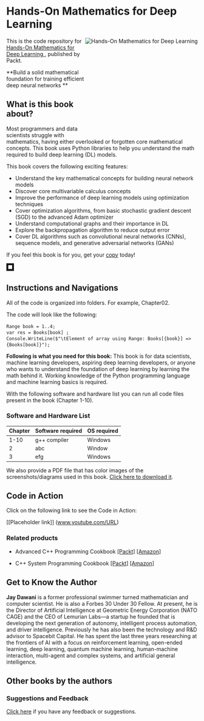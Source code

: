 # Hands-On Mathematics for Deep Learning 

<a href="https://www.packtpub.com/programming/hands-on-mathematics-for-deep-learning?utm_source=github&utm_medium=repository&utm_campaign=9781838647292"><img src="https://www.packtpub.com/media/catalog/product/cache/4cdce5a811acc0d2926d7f857dceb83b/9/7/9781838647292-original_75.jpeg" alt="Hands-On Mathematics for Deep Learning " height="256px" align="right"></a>

This is the code repository for [Hands-On Mathematics for Deep Learning ](https://www.packtpub.com/programming/hands-on-mathematics-for-deep-learning?utm_source=github&utm_medium=repository&utm_campaign=9781838647292), published by Packt.

**Build a solid mathematical foundation for training efficient deep neural networks	**

## What is this book about?
Most programmers and data scientists struggle with mathematics, having either overlooked or forgotten core mathematical concepts. This book uses Python libraries to help you understand the math required to build deep learning (DL) models.


This book covers the following exciting features:
* Understand the key mathematical concepts for building neural network models 
* Discover core multivariable calculus concepts 
* Improve the performance of deep learning models using optimization techniques 
* Cover optimization algorithms, from basic stochastic gradient descent (SGD) to the advanced Adam optimizer 
* Understand computational graphs and their importance in DL 
* Explore the backpropagation algorithm to reduce output error 
* Cover DL algorithms such as convolutional neural networks (CNNs), sequence models, and generative adversarial networks (GANs)

If you feel this book is for you, get your [copy](https://www.amazon.com/dp/1838647295) today!

<a href="https://www.packtpub.com/?utm_source=github&utm_medium=banner&utm_campaign=GitHubBanner"><img src="https://raw.githubusercontent.com/PacktPublishing/GitHub/master/GitHub.png" 
alt="https://www.packtpub.com/" border="5" /></a>

## Instructions and Navigations
All of the code is organized into folders. For example, Chapter02.

The code will look like the following:
```
Range book = 1..4;
var res = Books[book] ;
Console.WriteLine($"\tElement of array using Range: Books[{book}] => {Books[book]}");
```

**Following is what you need for this book:**
This book is for data scientists, machine learning developers, aspiring deep learning developers, or anyone who wants to understand the foundation of deep learning by learning the math behind it. Working knowledge of the Python programming language and machine learning basics is required.

With the following software and hardware list you can run all code files present in the book (Chapter 1-10).
### Software and Hardware List
| Chapter | Software required | OS required |
| -------- | ------------------------------------ | ----------------------------------- |
| 1-10 | g++ compiler | Windows |
| 2 | abc | Window |
| 3 | efg | Windows |

We also provide a PDF file that has color images of the screenshots/diagrams used in this book. [Click here to download it](https://static.packt-cdn.com/downloads/9781838552657_ColorImages.pdf).

## Code in Action

Click on the following link to see the Code in Action:

[[Placeholder link]] (www.youtube.com/URL)

### Related products
* Advanced C++ Programming Cookbook  [[Packt]](https://www.packtpub.com/programming/advanced-c-cookbook?utm_source=github&utm_medium=repository&utm_campaign=9781838559915) [[Amazon]](https://www.amazon.com/dp/1838559914)

* C++ System Programming Cookbook  [[Packt]](https://www.packtpub.com/programming/c-system-programming-cookbook?utm_source=github&utm_medium=repository&utm_campaign=9781838646554) [[Amazon]](https://www.amazon.com/dp/1838646558)

## Get to Know the Author
**Jay Dawani**
is a former professional swimmer turned mathematician and computer scientist. He is also a Forbes 30 Under 30 Fellow. At present, he is the Director of Artificial Intelligence at Geometric Energy Corporation (NATO CAGE) and the CEO of Lemurian Labs—a startup he founded that is developing the next generation of autonomy, intelligent process automation, and driver intelligence. Previously he has also been the technology and R&D advisor to Spacebit Capital. He has spent the last three years researching at the frontiers of AI with a focus on reinforcement learning, open-ended learning, deep learning, quantum machine learning, human-machine interaction, multi-agent and complex systems, and artificial general intelligence.

## Other books by the authors
### Suggestions and Feedback
[Click here](https://docs.google.com/forms/d/e/1FAIpQLSdy7dATC6QmEL81FIUuymZ0Wy9vH1jHkvpY57OiMeKGqib_Ow/viewform) if you have any feedback or suggestions.


